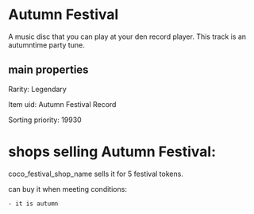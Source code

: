 # Autumn Festival

A music disc that you can play at your den record player. This track is an autumntime party tune.

## main properties

Rarity: Legendary

Item uid: Autumn Festival Record

Sorting priority: 19930

# shops selling Autumn Festival:

coco_festival_shop_name sells it for 5 festival tokens.

  can buy it when meeting conditions: 

    - it is autumn